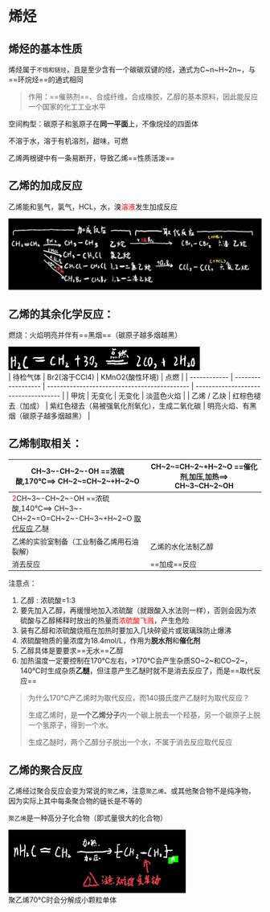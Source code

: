 # 烯烃

## 烯烃的基本性质

烯烃属于`不饱和链烃`，且是至少含有一个碳碳双键的烃，通式为C~n~H~2n~，与==环烷烃==的通式相同

> 作用：==催熟剂==、合成纤维，合成橡胶，乙醇的基本原料，因此能反应一个国家的化工工业水平

空间构型：碳原子和氢原子在**同一平面**上，不像烷烃的四面体

不溶于水，溶于有机溶剂，甜味，可燃

乙烯两根键中有一条易断开，导致乙烯==性质活泼==



## 乙烯的加成反应

乙烯能和氢气，氯气，HCL，水，溴<font color = red>溶液</font>发生加成反应

<div align=left> <img src="assets/1651826659657.png" alt="1651826659657" style="zoom:50%;  " /> </div>

## 乙烯的其余化学反应：

燃烧：火焰明亮并伴有==黑烟==（碳原子越多烟越黑）

<div align=left> <img src="assets/1651828792914.png" alt="1651828792914" style="zoom:80%;  " /> </div>
| 待检气体     | Br2(溶于CCl4)      | KMnO2(酸性环境)                              | 点燃                                 |
| ------------ | ------------------ | -------------------------------------------- | ------------------------------------ |
| 甲烷         | 无变化             | 无变化                                       | 淡蓝色火焰                           |
| 乙烯  / 乙炔 | 红棕色褪去（加成） | 紫红色褪去（易被强氧化剂氧化），生成二氧化碳 | 明亮火焰、有黑烟（碳原子越多烟越黑） |

## 乙烯制取相关：

| CH~3~-CH~2~-OH  \==浓硫酸,170℃==>  CH~2~=CH~2~+H~2~O         | CH~2~=CH~2~+H~2~O   \==催化剂,加压,加热==>  CH~3~CH~2~OH |
| ------------------------------------------------------------ | -------------------------------------------------------- |
| <font color = red>2</font>CH~3~-CH~2~-OH  \==浓硫酸,140℃==>  CH~3~-CH~2~=O=CH~2~-CH~3~+H~2~O <u>取代反应</u>,乙醚 |                                                          |
| 乙烯的实验室制备（工业制备乙烯用石油裂解）                   | 乙烯的水化法制乙醇                                       |
| 消去反应                                                     | ==加成==反应                                             |

注意点：

1. 乙醇 : 浓硫酸=1:3
2. 要先加入乙醇，再缓慢地加入浓硫酸（就跟酸入水法则一样），否则会因为浓硫酸与乙醇稀释时放出的热量而<font color=red>浓硫酸飞溅</font>，产生危险
3. 装有乙醇和浓硫酸烧瓶在加热时要加入几块碎瓷片或玻璃珠防止爆沸
4. 浓硫酸物质的量浓度为18.4mol/L，作用为**脱水剂**和**催化剂**
5. 乙醇具体是要要求==无水==乙醇
6. 加热温度一定要控制在170℃左右，>170℃会产生杂质SO~2~和CO~2~，140℃时生成杂质**乙醚**，但注意产生乙醚时就不是消去反应了，而是==取代反应==

> 为什么170℃产乙烯时为取代反应，而140摄氏度产乙醚时为取代反应？
>
> 生成乙烯时，是**一个乙烯分子**内一个碳上脱去一个羟基，另一个碳原子上脱一个氢原子，得到一个水。
>
> 生成乙醚时，两个乙醇分子脱出一个水，不属于消去反应取代反应



## 乙烯的聚合反应

乙烯经过聚合反应会变为常说的`聚乙烯`，注意`聚乙烯`、或其他聚合物不是纯净物，因为实际上其中每条聚合物的链长是不等的

`聚乙烯`是一种高分子化合物（即式量很大的化合物）

<div align=left> <img src="assets/1651839114175.png" alt="1651839114175" style="zoom:67%;  " /> </div>
聚乙烯70°C时会分解成小颗粒单体


